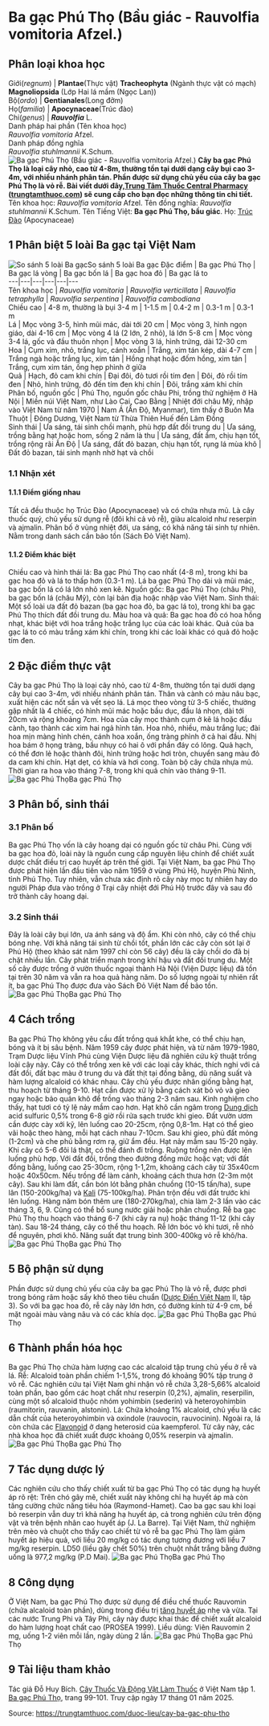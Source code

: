 # Ba gạc Phú Thọ (Bầu giác - Rauvolfia vomitoria Afzel.)

Phân loại khoa học  
---  
Giới(_regnum_) |  **Plantae**(Thực vật) **Tracheophyta** (Ngành thực vật có mạch) **Magnoliopsida** (Lớp Hai lá mầm (Ngọc Lan))  
Bộ(_ordo_) | **Gentianales**(Long đởm)  
Họ(_familia_) | **Apocynaceae**(Trúc đào)  
Chi(_genus_) | _**Rauvolfia**_ L.  
Danh pháp hai phần (Tên khoa học)  
_Rauvolfia vomitoria_ Afzel.  
Danh pháp đồng nghĩa  
_Rauvolfia stuhlmannii_ K.Schum.  
![Ba gạc Phú Thọ \(Bầu giác - Rauvolfia vomitoria Afzel.\)](https://trungtamthuoc.com/images/others/ba-gac-phu-tho-1-8405.jpg)
**Cây ba gạc Phú Thọ là loại cây nhỏ, cao từ 4-8m, thường tồn tại dưới dạng cây bụi cao 3-4m, với nhiều nhánh phân tán. Phần được sử dụng chủ yếu của cây ba gạc Phú Thọ là vỏ rễ. Bài viết dưới đây,[Trung Tâm Thuốc Central Pharmacy](https://trungtamthuoc.com/ "Trung Tâm Thuốc Central Pharmacy") ([trungtamthuoc.com](https://trungtamthuoc.com/ "trungtamthuoc.com")) sẽ cung cấp cho bạn đọc những thông tin chi tiết.**
Tên khoa học: _Rauvolfia vomitoria_ Afzel.
Tên đồng nghĩa: _Rauvolfia stuhlmannii_ K.Schum.
Tên Tiếng Việt: **Ba gạc Phú Thọ, bầu giác**.
Họ: [Trúc Đào](https://trungtamthuoc.com/duoc-lieu/cay-truc-dao "Trúc Đào") (Apocynaceae)
##  1 Phân biệt 5 loài Ba gạc tại Việt Nam
![So sánh 5 loài Ba gạc](https://trungtamthuoc.com/images/item/ba-gac-phu-tho-9.jpg)So sánh 5 loài Ba gạc
Đặc điểm | Ba gạc Phú Thọ  | Ba gạc lá vòng | Ba gạc bốn lá | Ba gạc hoa đỏ | Ba gạc lá to  
---|---|---|---|---|---  
Tên khoa học | _Rauvolfia vomitoria_ | _Rauvolfia verticillata_ | _Rauvolfia tetraphylla_ | _Rauvolfia serpentina_ | _Rauvolfia cambodiana_  
Chiều cao | 4-8 m, thường là bụi 3-4 m | 1-1.5 m | 0.4-2 m | 0.3-1 m | 0.3-1 m  
Lá | Mọc vòng 3-5, hình mũi mác, dài tới 20 cm | Mọc vòng 3, hình ngọn giáo, dài 4-16 cm | Mọc vòng 4 lá (2 lớn, 2 nhỏ), lá lớn 5-8 cm | Mọc vòng 3-4 lá, gốc và đầu thuôn nhọn | Mọc vòng 3 lá, hình trứng, dài 12-30 cm  
Hoa | Cụm xim, nhỏ, trắng lục, cánh xoắn | Trắng, xim tán kép, dài 4-7 cm | Trắng ngà hoặc trắng lục, xim tán | Hồng nhạt hoặc đốm hồng, xim tán | Trắng, cụm xim tán, ống hẹp phình ở giữa  
Quả | Hạch, đỏ cam khi chín | Đại đôi, đỏ tươi rồi tím đen | Đôi, đỏ rồi tím đen | Nhỏ, hình trứng, đỏ đến tím đen khi chín | Đôi, trắng xám khi chín  
Phân bố, nguồn gốc | Phú Thọ, nguồn gốc châu Phi, trồng thử nghiệm ở Hà Nội | Miền núi Việt Nam, như Lào Cai, Cao Bằng | Nhiệt đới châu Mỹ, nhập vào Việt Nam từ năm 1970 | Nam Á (Ấn Độ, Myanmar), tìm thấy ở Buôn Ma Thuột | Đông Dương, Việt Nam từ Thừa Thiên Huế đến Lâm Đồng  
Sinh thái  | Ưa sáng, tái sinh chồi mạnh, phù hợp đất đồi trung du | Ưa sáng, trồng bằng hạt hoặc hom, sống 2 năm là thu | Ưa sáng, đất ẩm, chịu hạn tốt, trồng rộng rãi Ấn Độ | Ưa sáng, đất đỏ bazan, chịu hạn tốt, rụng lá mùa khô | Đất đỏ bazan, tái sinh mạnh nhờ hạt và chồi  
### 1.1 Nhận xét
#### 1.1.1 Điểm giống nhau
Tất cả đều thuộc họ Trúc Đào (Apocynaceae) và có chứa nhựa mủ.
Là cây thuốc quý, chủ yếu sử dụng rễ (đôi khi cả vỏ rễ), giàu alcaloid như reserpin và ajmalin.
Phân bố ở vùng nhiệt đới, ưa sáng, có khả năng tái sinh tự nhiên.
Nằm trong danh sách cần bảo tồn (Sách Đỏ Việt Nam).
#### 1.1.2 Điểm khác biệt
Chiều cao và hình thái lá: Ba gạc Phú Thọ cao nhất (4-8 m), trong khi ba gạc hoa đỏ và lá to thấp hơn (0.3-1 m). Lá ba gạc Phú Thọ dài và mũi mác, ba gạc bốn lá có lá lớn nhỏ xen kẽ.
Nguồn gốc: Ba gạc Phú Thọ (châu Phi), ba gạc bốn lá (châu Mỹ), còn lại bản địa hoặc nhập vào Việt Nam.
Sinh thái: Một số loài ưa đất đỏ bazan (ba gạc hoa đỏ, ba gạc lá to), trong khi ba gạc Phú Thọ thích đất đồi trung du.
Màu hoa và quả: Ba gạc hoa đỏ có hoa hồng nhạt, khác biệt với hoa trắng hoặc trắng lục của các loài khác. Quả của ba gạc lá to có màu trắng xám khi chín, trong khi các loài khác có quả đỏ hoặc tím đen.
##  2 Đặc điểm thực vật
Cây ba gạc Phú Thọ là loại cây nhỏ, cao từ 4-8m, thường tồn tại dưới dạng cây bụi cao 3-4m, với nhiều nhánh phân tán. Thân và cành có màu nâu bạc, xuất hiện các nốt sần và vết sẹo lá. Lá mọc theo vòng từ 3-5 chiếc, thường gặp nhất là 4 chiếc, có hình mũi mác hoặc bầu dục, đầu lá nhọn, dài tới 20cm và rộng khoảng 7cm.
Hoa của cây mọc thành cụm ở kẽ lá hoặc đầu cành, tạo thành các xim hai ngả hình tán. Hoa nhỏ, nhiều, màu trắng lục; đài hoa mịn màng hình chén, cánh hoa xoắn, ống tràng phình ở cả hai đầu. Nhị hoa bám ở họng tràng, bầu nhụy có hai ô với phần đáy có lông.
Quả hạch, có thể đơn lẻ hoặc thành đôi, hình trứng hoặc hơi tròn, chuyển sang màu đỏ da cam khi chín. Hạt dẹt, có khía và hơi cong. Toàn bộ cây chứa nhựa mủ.
Thời gian ra hoa vào tháng 7-8, trong khi quả chín vào tháng 9-11.
![Ba gạc Phú Thọ](https://trungtamthuoc.com/images/item/ba-gac-phu-tho-2.jpg)Ba gạc Phú Thọ
##  3 Phân bố, sinh thái
### 3.1 Phân bố
Ba gạc Phú Thọ vốn là cây hoang dại có nguồn gốc từ châu Phi. Cùng với ba gạc hoa đỏ, loài này là nguồn cung cấp nguyên liệu chính để chiết xuất dược chất điều trị cao huyết áp trên thế giới.
Tại Việt Nam, ba gạc Phú Thọ được phát hiện lần đầu tiên vào năm 1959 ở vùng Phú Hộ, huyện Phù Ninh, tỉnh Phú Thọ. Tuy nhiên, vẫn chưa xác định rõ cây này mọc tự nhiên hay do người Pháp đưa vào trồng ở Trại cây nhiệt đới Phú Hộ trước đây và sau đó trở thành cây hoang dại.
### 3.2 Sinh thái
Đây là loài cây bụi lớn, ưa ánh sáng và độ ẩm. Khi còn nhỏ, cây có thể chịu bóng nhẹ. Với khả năng tái sinh từ chồi tốt, phần lớn các cây còn sót lại ở Phú Hộ (theo khảo sát năm 1997 chỉ còn 56 cây) đều là cây chồi do đã bị chặt nhiều lần. Cây phát triển mạnh trong khí hậu và đất đồi trung du. Một số cây được trồng ở vườn thuốc ngoại thành Hà Nội (Viện Dược liệu) đã tồn tại trên 30 năm và vẫn ra hoa quả hàng năm.
Do số lượng ngoài tự nhiên rất ít, ba gạc Phú Thọ được đưa vào Sách Đỏ Việt Nam để bảo tồn.
![Ba gạc Phú Thọ](https://trungtamthuoc.com/images/item/ba-gac-phu-tho-3.jpg)Ba gạc Phú Thọ
##  4 Cách trồng
Ba gạc Phú Thọ không yêu cầu đất trồng quá khắt khe, có thể chịu hạn, bóng và ít bị sâu bệnh. Năm 1959 cây được phát hiện, và từ năm 1979-1980, Trạm Dược liệu Vĩnh Phú cùng Viện Dược liệu đã nghiên cứu kỹ thuật trồng loài cây này.
Cây có thể trồng xen kẽ với các loại cây khác, thích nghi với cả đất đồi, đất bạc màu ở trung du và đất thịt tại đồng bằng, dù năng suất và hàm lượng alcaloid có khác nhau.
Cây chủ yếu được nhân giống bằng hạt, thu hoạch từ tháng 9-10. Hạt cần được xử lý bằng cách xát bỏ vỏ và gieo ngay hoặc bảo quản khô để trồng vào tháng 2-3 năm sau. Kinh nghiệm cho thấy, hạt tươi có tỷ lệ nảy mầm cao hơn. Hạt khô cần ngâm trong [Dung dịch](https://trungtamthuoc.com/bai-viet/dung-dich-thuoc-la-gi-cong-thuc-va-ky-thuat-bao-che-dung-dich-thuoc "Dung dịch") acid sulfuric 0,5% trong 6-8 giờ rồi rửa sạch trước khi gieo.
Đất vườn ươm cần được cày xới kỹ, lên luống cao 20-25cm, rộng 0,8-1m. Hạt có thể gieo vãi hoặc theo hàng, mỗi hạt cách nhau 7-10cm. Sau khi gieo, phủ đất mỏng (1-2cm) và che phủ bằng rơm rạ, giữ ẩm đều. Hạt nảy mầm sau 15-20 ngày. Khi cây có 5-6 đôi lá thật, có thể đánh đi trồng.
Ruộng trồng nên được lên luống phù hợp. Với đất đồi, trồng theo đường đồng mức hoặc vạt; với đất đồng bằng, luống cao 25-30cm, rộng 1-1,2m, khoảng cách cây từ 35x40cm hoặc 40x50cm. Nếu trồng để làm cảnh, khoảng cách thưa hơn (2-3m một cây).
Sau khi làm đất, cần bón lót bằng phân chuồng (10-15 tấn/ha), supe lân (150-200kg/ha) và [Kali](https://trungtamthuoc.com/hoat-chat/kali "Kali") (75-100kg/ha). Phân trộn đều với đất trước khi lên luống. Hàng năm bón thêm ure (180-270kg/ha), chia làm 2-3 lần vào các tháng 3, 6, 9. Cũng có thể bổ sung nước giải hoặc phân chuồng.
Rễ ba gạc Phú Thọ thu hoạch vào tháng 6-7 (khi cây ra nụ) hoặc tháng 11-12 (khi cây tàn). Sau 18-24 tháng, cây có thể thu hoạch. Rễ lớn bóc vỏ khi tươi, rễ nhỏ để nguyên, phơi khô. Năng suất đạt trung bình 300-400kg vỏ rễ khô/ha.
![Ba gạc Phú Thọ](https://trungtamthuoc.com/images/item/ba-gac-phu-tho-4.jpg)Ba gạc Phú Thọ
##  5 Bộ phận sử dụng
Phần được sử dụng chủ yếu của cây ba gạc Phú Thọ là vỏ rễ, được phơi trong bóng râm hoặc sấy khô theo tiêu chuẩn ([Dược Điển Việt Nam](https://trungtamthuoc.com/bai-viet/duoc-dien-viet-nam "Dược Điển Việt Nam") II, tập 3). So với ba gạc hoa đỏ, rễ cây này lớn hơn, có đường kính từ 4-9 cm, bề mặt ngoài màu vàng nâu và có các khía dọc.
![Ba gạc Phú Thọ](https://trungtamthuoc.com/images/item/ba-gac-phu-tho-8.jpg)Ba gạc Phú Thọ
##  6 Thành phần hóa học
Ba gạc Phú Thọ chứa hàm lượng cao các alcaloid tập trung chủ yếu ở rễ và lá.
Rễ: Alcaloid toàn phần chiếm 1-1,5%, trong đó khoảng 90% tập trung ở vỏ rễ. Các nghiên cứu tại Việt Nam ghi nhận vỏ rễ chứa 3,28-5,66% alcaloid toàn phần, bao gồm các hoạt chất như reserpin (0,2%), ajmalin, reserpilin, cùng một số alcaloid thuộc nhóm yohimbin (sederin) và heteroyohimbin (raumitorin, rauvanin, alstonin).
Lá: Chứa khoảng 1% alcaloid, chủ yếu là các dẫn chất của heteroyohimbin và oxindole (rauvocin, rauvocinin). Ngoài ra, lá còn chứa các [Flavonoid](https://trungtamthuoc.com/hoat-chat/flavonoid "Flavonoid") ở dạng heterosid của kaempferol.
Từ cây này, các nhà khoa học đã chiết xuất được khoảng 0,05% reserpin và ajmalin.
![Ba gạc Phú Thọ](https://trungtamthuoc.com/images/item/ba-gac-phu-tho-5.jpg)Ba gạc Phú Thọ
##  7 Tác dụng dược lý
Các nghiên cứu cho thấy chiết xuất từ ba gạc Phú Thọ có tác dụng hạ huyết áp rõ rệt:
Trên chó gây mê, chiết xuất này không chỉ hạ huyết áp mà còn tăng cường chức năng tiêu hóa (Raymond-Hamet).
Cao ba gạc sau khi loại bỏ reserpin vẫn duy trì khả năng hạ huyết áp, cả trong nghiên cứu trên động vật và trên bệnh nhân cao huyết áp (J. La Barre).
Tại Việt Nam, thử nghiệm trên mèo và chuột cho thấy cao chiết từ vỏ rễ ba gạc Phú Thọ làm giảm huyết áp hiệu quả, với liều 20 mg/kg có tác dụng tương đương với liều 7 mg/kg reserpin.
LD50 (liều gây chết 50%) trên chuột nhắt trắng bằng đường uống là 977,2 mg/kg (P.D Mai). 
![Ba gạc Phú Thọ](https://trungtamthuoc.com/images/item/ba-gac-phu-tho-6.jpg)Ba gạc Phú Thọ
##  8 Công dụng
Ở Việt Nam, ba gạc Phú Thọ được sử dụng để điều chế thuốc Rauvomin (chứa alcaloid toàn phần), dùng trong điều trị [tăng huyết áp](https://trungtamthuoc.com/bai-viet/tang-huyet-ap "tăng huyết áp") nhẹ và vừa.
Tại các nước Trung Phi và Tây Phi, cây này được khai thác để chiết xuất alcaloid do hàm lượng hoạt chất cao (PROSEA 1999).
Liều dùng: Viên Rauvomin 2 mg, uống 1-2 viên mỗi lần, ngày dùng 2 lần.
![Ba gạc Phú Thọ](https://trungtamthuoc.com/images/item/ba-gac-phu-tho-7.jpg)Ba gạc Phú Thọ
##  9 Tài liệu tham khảo
Tác giả Đỗ Huy Bích. [Cây Thuốc Và Động Vật Làm Thuốc](https://trungtamthuoc.com/bai-viet/doc-online-va-tai-mien-phi-pdf-sach-cay-thuoc-va-dong-vat-lam-thuoc-o-viet-nam "Cây Thuốc Và Động Vật Làm Thuốc") ở Việt Nam tập 1. [Ba gạc Phú Thọ](https://trungtamthuoc.com/upload/pdf/cay-thuoc-va-dong-vat-lam-thuoc-tap-1-trungtamthuoc.com.pdf), trang 99-101. Truy cập ngày 17 tháng 01 năm 2025.


Source: https://trungtamthuoc.com/duoc-lieu/cay-ba-gac-phu-tho